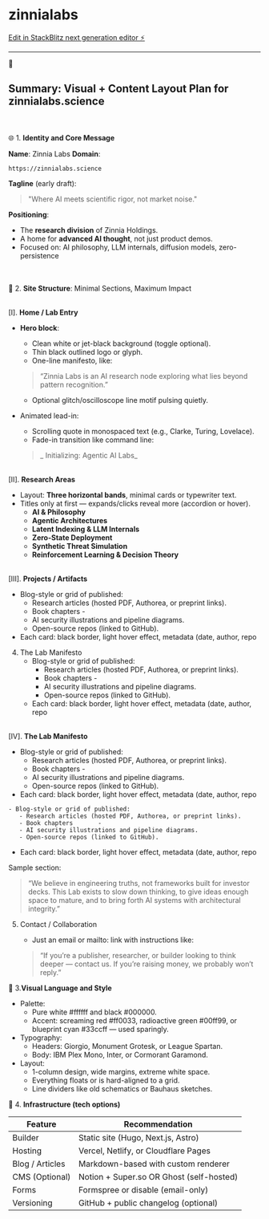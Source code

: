 # zinnialabs

[Edit in StackBlitz next generation editor ⚡️](https://stackblitz.com/~/github.com/paulohl/zinnialabs)

_____
🔁
## Summary: Visual + Content Layout Plan for zinnialabs.science

<br><br>🌐 1. **Identity and Core Message**

**Name**: Zinnia Labs
**Domain**: 
```
https://zinnialabs.science
```
**Tagline** (early draft):

> "Where AI meets scientific rigor, not market noise."

**Positioning**:

- The **research division** of Zinnia Holdings.
- A home for **advanced AI thought**, not just product demos.
- Focused on: AI philosophy, LLM internals, diffusion models, zero-persistence

<br><br>🧱 2. **Site Structure**: Minimal Sections, Maximum Impact

<br>[I]. **Home / Lab Entry**
   - **Hero block**:
       - Clean white or jet-black background (toggle optional).
       - Thin black outlined logo or glyph.
       - One-line manifesto, like:
     >

      > “Zinnia Labs is an AI research node exploring what lies beyond pattern recognition.”
       - Optional glitch/oscilloscope line motif pulsing quietly.
   - Animated lead-in:
       - Scrolling quote in monospaced text (e.g., Clarke, Turing, Lovelace).
       - Fade-in transition like command line:
     >
     
     >_ Initializing: Agentic AI Labs_


<br>[II]. **Research Areas**
   - Layout: **Three horizontal bands**, minimal cards or typewriter text.
   - Titles only at first — expands/clicks reveal more (accordion or hover).
       - **AI & Philosophy**
       - **Agentic Architectures**
       - **Latent Indexing & LLM Internals**
       - **Zero-State Deployment**
       - **Synthetic Threat Simulation**
       - **Reinforcement Learning & Decision Theory**

<br>[III]. **Projects / Artifacts**    
   - Blog-style or grid of published:
       - Research articles (hosted PDF, Authorea, or preprint links).
       - Book chapters       - 
       - AI security illustrations and pipeline diagrams.
       - Open-source repos (linked to GitHub).
   - Each card: black border, light hover effect, metadata (date, author, repo
   
4. The Lab Manifesto
    - Blog-style or grid of published:
       - Research articles (hosted PDF, Authorea, or preprint links).
       - Book chapters       - 
       - AI security illustrations and pipeline diagrams.
       - Open-source repos (linked to GitHub).
   - Each card: black border, light hover effect, metadata (date, author, repo


<br>[IV]. **The Lab Manifesto**    
   - Blog-style or grid of published:
       - Research articles (hosted PDF, Authorea, or preprint links).
       - Book chapters       - 
       - AI security illustrations and pipeline diagrams.
       - Open-source repos (linked to GitHub).
   - Each card: black border, light hover effect, metadata (date, author, repo


    - Blog-style or grid of published:
       - Research articles (hosted PDF, Authorea, or preprint links).
       - Book chapters       - 
       - AI security illustrations and pipeline diagrams.
       - Open-source repos (linked to GitHub).
   - Each card: black border, light hover effect, metadata (date, author, repo



Sample section:

> “We believe in engineering truths, not frameworks built for investor decks. This Lab exists to slow down thinking, to give ideas enough space to mature, and to bring forth AI systems with architectural integrity.”

5. Contact / Collaboration
    - Just an email or mailto: link with instructions like:
    >
    
    > “If you’re a publisher, researcher, or builder looking to think deeper — contact us. If you’re raising money, we probably won’t reply.”



🎨 3.**Visual Language and Style**

- Palette:
    - Pure white #ffffff and black #000000.
    - Accent: screaming red #ff0033, radioactive green #00ff99, or blueprint cyan #33ccff — used sparingly.
- Typography:
    - Headers: Giorgio, Monument Grotesk, or League Spartan.
    - Body: IBM Plex Mono, Inter, or Cormorant Garamond.
- Layout:
    - 1-column design, wide margins, extreme white space.
    - Everything floats or is hard-aligned to a grid.
    - Line dividers like old schematics or Bauhaus sketches.



🧬 4. **Infrastructure (tech options)**

| Feature               |	Recommendation                          |
|-----------------------|------------------------------------------|
| Builder	            | Static site (Hugo, Next.js, Astro)       |
| Hosting	            | Vercel, Netlify, or Cloudflare Pages     |
| Blog / Articles	      | Markdown-based with custom renderer      |
| CMS (Optional)	      | Notion + Super.so OR Ghost (self-hosted) |
| Forms	               | Formspree or disable (email-only)        |
| Versioning	         | GitHub + public changelog (optional)     |








